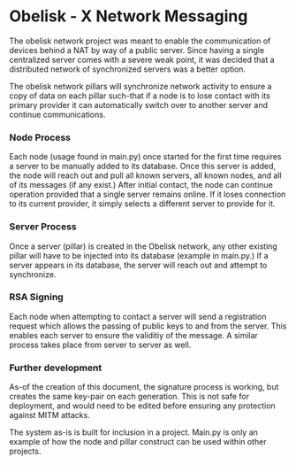 # Obelisk - X Network Messaging

The obelisk network project was meant to enable the communication of
devices behind a NAT by way of a public server. Since having a single centralized 
server comes with a severe weak point, it was decided that a distributed network
of synchronized servers was a better option. 

The obelisk network pillars will synchronize network activity to ensure a copy of data
on each pillar such-that if a node is to lose contact with its primary provider it can 
automatically switch over to another server and continue communications.

### Node Process

Each node (usage found in main.py) once started for the first time requires a server
to be manually added to its database. Once this server is added, the node will reach out
and pull all known servers, all known nodes, and all of its messages (if any exist.)
After initial contact, the node can continue operation provided that a single server remains
online. If it loses connection to its current provider, it simply selects a different server
to provide for it.

### Server Process

Once a server (pillar) is created in the Obelisk network, any other existing pillar will have to
be injected into its database (example in main.py.) If a server appears in its database, the server
will reach out and attempt to synchronize.

### RSA Signing 

Each node when attempting to contact a server will send a registration request which allows the 
passing of public keys to and from the server. This enables each server to ensure the validitiy 
of the message. A similar process takes place from server to server as well. 

### Further development

As-of the creation of this document, the signature process is working, but creates the same key-pair
on each generation. This is not safe for deployment, and would need to be edited before ensuring 
any protection against MITM attacks. 

The system as-is is built for inclusion in a project. Main.py is only an example of how the node and pillar
construct can be used within other projects.



